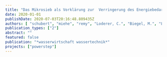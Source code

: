 ```yaml
---
title: "Das Mikrosieb als Vorklärung zur  Verringerung des Energiebedarfs kleiner Kläranlagen"
date: 2020-01-01
publishDate: 2020-07-03T20:16:48.809435Z
authors: [ "schubert", "miehe", "remy", "Loderer, C.", "Biegel, M.", "Lesjean, B." ]
publication_types: ["2"]
abstract: ""
featured: false
publication: "*wasserwirtschaft wassertechnik*"
projects: ["powerstep"]
---
```


